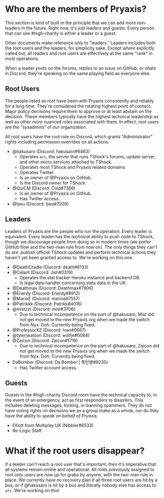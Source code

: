 # Who are the members of Pryaxis?

This section is kind of built in the principle that we can add more non-leaders in the future. Right now, it's just leaders and guests. Every person that can see #high-charity is either a leader or a guest.

<!-- Make sure, when editing this document, that you always list GitHub usernames as the first thing, followed by their Discord nickname. -->

Other documents make reference only to "leaders." Leaders includes both the root users and the leaders, for simplicity sake. Except where explicitly called out, all leaders and root users are effectively at the same "rank" in most operations.

When a leader posts on the forums, replies to an issue on GitHub, or chats in Discord, they're speaking on the same playing field as everyone else.

## Root Users

The people listed as root have been with Pryaxis consistently and reliably for a long time. They're considered the rotating highest point of contact. Major policy decisions require them to approve or at least abstain on the decision. These members typically have the highest technical leadership as well as other more nuanced roles associated with them. In effect, root users are the "sysadmins" of our organization.

All root users have the root role on Discord, which grants "Administrator" rights including permission overrides on all actions.

* @hakusaro (Discord: hakusaro#6463)
  * Operates ```arc```, the server that runs TShock's forums, update server, and other micro services attached to TShock.
  * Operates most TShock and Pryaxis related domains.
  * Operates Twitter.
  * Is an owner of @Pryaxis on GitHub.
  * Is the Discord owner for TShock.
* @QuiCM (Discord: Cold#7366)
  * Is an owner of @Pryaxis on GitHub.
  * Has Twitter access.
* @Ijwu (Discord: Ijwu#7209)

## Leaders

Leaders of Pryaxis are the people who run the operation. Every leader is equivalent. Every leader has the _technical_ ability to push code to TShock, though we discourage people from doing so in modern times (we prefer GitHub flow and the two-man rule from now on). The only things they can't do are: publish official TShock updates and perform technical actions they haven't yet been granted access to. We're working on this one.

* @DeathCradle (Discord: death#6133)
* @Celant (Discord: Jish#0319)
  * Operates the stat tracker Heroku instance and backend DB.
  * Is legal data handler concerning stats data in the UK.
* @Deathmax (Discord: Deathmax#7906)
* @Enerdy (Discord: Enerdy#8912)
* @MarioE (Discord: marioe#7557)
* @Patrikkk (Discord: Patrikk#4016)
* @mistzzt (Discord: mist#3706)
  * Due to technical incompetence on the part of @hakusaro, Mist did not get moved to the new Pryaxis org when we made the switch from Nyx. Doh. Currently being fixed.
* @ProfessorXZ (Discord: Ivan#0667)
* @tylerjwatson (Discord: wolfje#6084)
* @Zaicon (Discord: Zaicon#1719)
  * Due to technical incompetence on the part of @hakusaro, Zaicon did not get moved to the new Pryaxis org when we made the switch from Nyx. Doh. Currently being fixed.
* DaBomber (Discord: Da Bomber | 폭탄병#9235)
  * Has Twitter account access.

## Guests

Guests in the #high-charity Discord room have the technical capacity to, in the event of an emergency, act as first responders to disasters. This includes deleting messages, kicking, or banning spammers. They do not have voting rights on decisions we as a group make as a whole, nor do they have the ability to _speak on behalf of Pryaxis_.

* Elliott from Multiplay UK (Nibbler#6533)
* Re-Logic Staff

# What if the root users disappear?

If a leader can't reach a root user that's important, then it's imperative that all systems remain online and operational. All roles previously assigned to root only users are now up for grabs by anyone, with the two-man rule in place. We currently have no recovery plan if all three root users are hit by a bus, or if @hakusaro is hit by a bus and literally nobody else has access to ```arc```. We're working on this!